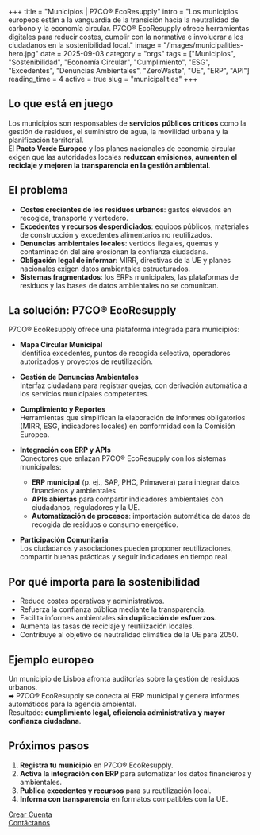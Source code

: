 +++
title = "Municipios | P7CO® EcoResupply"
intro = "Los municipios europeos están a la vanguardia de la transición hacia la neutralidad de carbono y la economía circular. P7CO® EcoResupply ofrece herramientas digitales para reducir costes, cumplir con la normativa e involucrar a los ciudadanos en la sostenibilidad local."
image = "/images/municipalities-hero.jpg"
date = 2025-09-03
category = "orgs"
tags = ["Municipios", "Sostenibilidad", "Economía Circular", "Cumplimiento", "ESG", "Excedentes", "Denuncias Ambientales", "ZeroWaste", "UE", "ERP", "API"]
reading_time = 4
active = true
slug = "municipalities"
+++

## Lo que está en juego
Los municipios son responsables de **servicios públicos críticos** como la gestión de residuos, el suministro de agua, la movilidad urbana y la planificación territorial.  
El **Pacto Verde Europeo** y los planes nacionales de economía circular exigen que las autoridades locales **reduzcan emisiones, aumenten el reciclaje y mejoren la transparencia en la gestión ambiental**.  

## El problema
- **Costes crecientes de los residuos urbanos**: gastos elevados en recogida, transporte y vertedero.  
- **Excedentes y recursos desperdiciados**: equipos públicos, materiales de construcción y excedentes alimentarios no reutilizados.  
- **Denuncias ambientales locales**: vertidos ilegales, quemas y contaminación del aire erosionan la confianza ciudadana.  
- **Obligación legal de informar**: MIRR, directivas de la UE y planes nacionales exigen datos ambientales estructurados.  
- **Sistemas fragmentados**: los ERPs municipales, las plataformas de residuos y las bases de datos ambientales no se comunican.  

## La solución: P7CO® EcoResupply
P7CO® EcoResupply ofrece una plataforma integrada para municipios:

- **Mapa Circular Municipal**  
  Identifica excedentes, puntos de recogida selectiva, operadores autorizados y proyectos de reutilización.  

- **Gestión de Denuncias Ambientales**  
  Interfaz ciudadana para registrar quejas, con derivación automática a los servicios municipales competentes.  

- **Cumplimiento y Reportes**  
  Herramientas que simplifican la elaboración de informes obligatorios (MIRR, ESG, indicadores locales) en conformidad con la Comisión Europea.  

- **Integración con ERP y APIs**  
  Conectores que enlazan P7CO® EcoResupply con los sistemas municipales:  
  - **ERP municipal** (p. ej., SAP, PHC, Primavera) para integrar datos financieros y ambientales.  
  - **APIs abiertas** para compartir indicadores ambientales con ciudadanos, reguladores y la UE.  
  - **Automatización de procesos**: importación automática de datos de recogida de residuos o consumo energético.  

- **Participación Comunitaria**  
  Los ciudadanos y asociaciones pueden proponer reutilizaciones, compartir buenas prácticas y seguir indicadores en tiempo real.  

## Por qué importa para la sostenibilidad
- Reduce costes operativos y administrativos.  
- Refuerza la confianza pública mediante la transparencia.  
- Facilita informes ambientales **sin duplicación de esfuerzos**.  
- Aumenta las tasas de reciclaje y reutilización locales.  
- Contribuye al objetivo de neutralidad climática de la UE para 2050.  

## Ejemplo europeo
Un municipio de Lisboa afronta auditorías sobre la gestión de residuos urbanos.  
➡ P7CO® EcoResupply se conecta al ERP municipal y genera informes automáticos para la agencia ambiental.  
Resultado: **cumplimiento legal, eficiencia administrativa y mayor confianza ciudadana**.  

## Próximos pasos
1. **Registra tu municipio** en P7CO® EcoResupply.  
2. **Activa la integración con ERP** para automatizar los datos financieros y ambientales.  
3. **Publica excedentes y recursos** para su reutilización local.  
4. **Informa con transparencia** en formatos compatibles con la UE.  

[Crear Cuenta](/es/Account/Register)  
[Contáctanos](/es/Home/Contact)  
